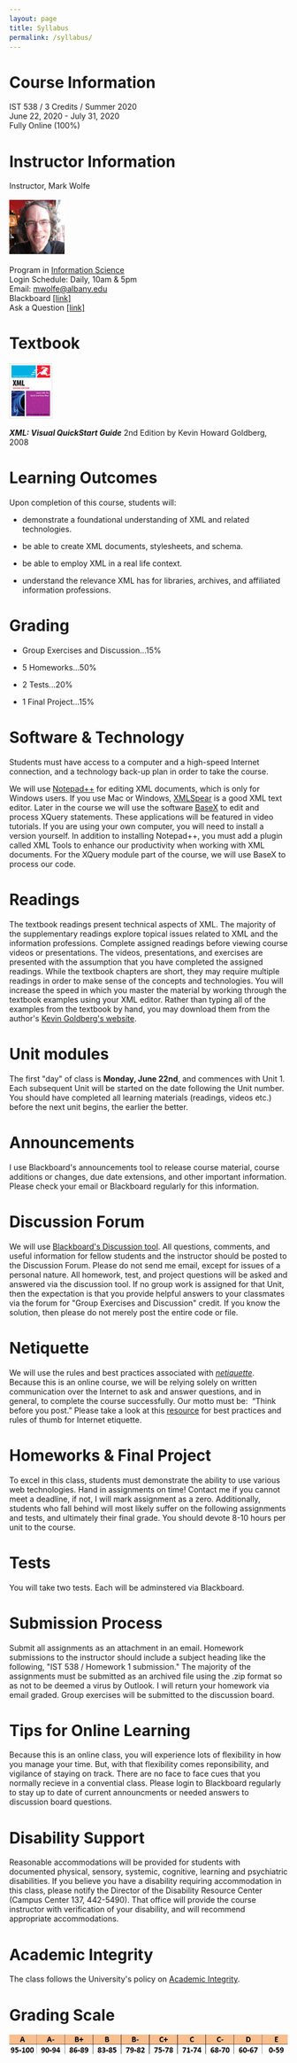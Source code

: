 ```yaml
---
layout: page
title: Syllabus
permalink: /syllabus/
---
```

# Course Information
IST 538 / 3 Credits / Summer 2020
<br/>June 22, 2020 - July 31, 2020
<br/>Fully Online (100%)

# Instructor Information
Instructor, Mark Wolfe
<br/>
<br/>![Instructor](/assets/instructor_wolfe.jpg)
<br/>
<br/>Program in <a href="https://www.albany.edu/cehc/programs/ms-information-science">Information Science</a>
<br/>Login Schedule: Daily, 10am &amp; 5pm
<br/>Email: <a href="mwolfe@albany.edu">mwolfe@albany.edu</a>
<br/>Blackboard <a href="https://blackboard.albany.edu/">[link]</a>
<br/>Ask a Question <a href="https://blackboard.albany.edu/webapps/discussionboard/do/forum?action=list_threads&course_id=_140050_1&nav=discussion_board_entry&conf_id=_225257_1&forum_id=_413819_1">[link]</a>

# Textbook
![XML: Visual QuickStart Guide 2nd Edition](/assets/goldberg.jpg)

***XML: Visual QuickStart Guide*** 2nd Edition by Kevin Howard Goldberg, 2008

# Learning Outcomes
Upon completion of this course, students will: 

- demonstrate a foundational understanding of XML and related technologies.

- be able to create XML documents, stylesheets, and schema.

- be able to employ XML in a real life context.

- understand the relevance XML has for libraries, archives, and affiliated information professions.

# Grading

- Group Exercises and Discussion...15%

- 5 Homeworks...50%

- 2 Tests...20%

- 1 Final Project...15%

# Software & Technology

Students must have access to a computer and a high-speed Internet connection, and a technology back-up plan in order to take the course. 

We will use [Notepad++](https://notepad-plus-plus.org/downloads/) for editing XML documents, which is only for Windows users. If you use Mac or Windows, [XMLSpear](http://www.donkeydevelopment.com/) is a good XML text editor. 
Later in the course we will use the software [BaseX](http://basex.org/) to edit and process XQuery statements. These applications will be featured in video tutorials. If you are using your own computer, you will need to install a version yourself. 
In addition to installing Notepad++, you must add a plugin called XML Tools to enhance our productivity when working with XML documents. For the XQuery module part of the course, we will use BaseX to process our code. 

# Readings

The textbook readings present technical aspects of XML. The majority of the supplementary readings explore topical issues related to XML and the information professions. Complete assigned readings before viewing course videos or presentations. The videos, presentations, and exercises are presented with the assumption that you have completed the assigned readings. While the textbook chapters are short, they may require multiple readings in order to make sense of the concepts and technologies. You will increase the speed in which you master the material by working through the textbook examples using your XML editor. Rather than typing all of the examples from the textbook by hand, you may download them from the author's [Kevin Goldberg's website](http://www.kehogo.com/examples).

# Unit modules 

The first "day" of class is **Monday, June 22nd**, and commences with Unit 1. Each subsequent Unit will be started on the date following the Unit number. You should have completed all learning materials (readings, videos etc.) before the next unit begins, the earlier the better. 

# Announcements

I use Blackboard's announcements tool to release course material, course additions or changes, due date extensions, and other important information. Please check your email or Blackboard regularly for this information. 

# Discussion Forum

We will use [Blackboard's Discussion tool](https://blackboard.albany.edu/webapps/blackboard/execute/announcement?method=search&context=course&course_id=_124658_1&handle=cp_announcements&mode=cpview). All questions, comments, and useful information for fellow students and the instructor should be posted to the Discussion Forum. Please do not send me email, except for issues of a personal nature. All homework, test, and project questions will be asked and answered via the discussion tool. If no group work is assigned for that Unit, then the expectation is that you provide helpful answers to your classmates via the forum for "Group Exercises and Discussion" credit. If you know the solution, then please do not merely post the entire code or file. 

# Netiquette

We will use the rules and best practices associated with [*netiquette*](http://dictionary.reference.com/browse/netiquette). Because this is an online course, we will be relying solely on written communication over the Internet to ask and answer questions, and in general, to complete the course successfully. Our motto must be:  “Think before you post.” Please take a look at this [resource](http://learning.colostate.edu/guides/guide.cfm?guideid=4) for best practices and rules of thumb for Internet etiquette. 

# Homeworks & Final Project

To excel in this class, students must demonstrate the ability to use various web technologies. Hand in assignments on time! Contact me if you cannot meet a deadline, if not, I will mark assignment as a zero. Additionally, students who fall behind will most likely suffer on the following assignments and tests, and ultimately their final grade. You should devote 8-10 hours per unit to the course.

# Tests

You will take two tests. Each will be adminstered via Blackboard.

# Submission Process

Submit all assignments as an attachment in an email. Homework submissions to the instructor should include a subject heading like the following, "IST 538 / Homework 1 submission." The majority of the assignments must be submitted as an archived file using the .zip format so as not to be deemed a virus by Outlook. I will return your homework via email graded. Group exercises will be submitted to the discussion board.

# Tips for Online Learning

Because this is an online class, you will experience lots of flexibility in how you manage your time. But, with that flexibility comes reponsibility, and vigilance of staying on track. There are no face to face cues that you normally recieve in a convential class. Please login to Blackboard regularly to stay up to date of current announcments or needed answers to discussion board questions. 

# Disability Support

Reasonable accommodations will be provided for students with documented physical, sensory, systemic, cognitive, learning and psychiatric disabilities. If you believe you have a disability requiring accommodation in this class, please notify the Director of the Disability Resource Center (Campus Center 137, 442-5490). That office will provide the course instructor with verification of your disability, and will recommend appropriate accommodations.

# Academic Integrity

The class follows the University's policy on [Academic Integrity](http://www.albany.edu/studentconduct/standards_of_academic_integrity.php).

# Grading Scale
![](/assets/grade_scale.jpg)